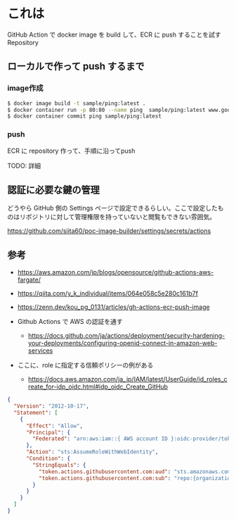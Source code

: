 # これは
GitHub Action で docker image を build して、ECR に push することを試す Repository

## ローカルで作って push するまで
### image作成

```bash
$ docker image build -t sample/ping:latest .
$ docker container run -p 80:80 --name ping  sample/ping:latest www.google.co.jp
$ docker container commit ping sample/ping:latest
```

### push
ECR に repository 作って、手順に沿ってpush

TODO: 詳細

## 認証に必要な鍵の管理
どうやら GitHub 側の Settings ページで設定できるらしい。ここで設定したものはリポジトリに対して管理権限を持っていないと閲覧もできない雰囲気。

https://github.com/siita60/poc-image-builder/settings/secrets/actions

## 参考
* https://aws.amazon.com/jp/blogs/opensource/github-actions-aws-fargate/
* https://qiita.com/y_k_individual/items/064e058c5e280c161b7f
* https://zenn.dev/kou_pg_0131/articles/gh-actions-ecr-push-image

* Github Actions で AWS の認証を通す
  * https://docs.github.com/ja/actions/deployment/security-hardening-your-deployments/configuring-openid-connect-in-amazon-web-services

* ここに、role に指定する信頼ポリシーの例がある
  * https://docs.aws.amazon.com/ja_jp/IAM/latest/UserGuide/id_roles_create_for-idp_oidc.html#idp_oidc_Create_GitHub

```json
{
  "Version": "2012-10-17",
  "Statement": [
    {
      "Effect": "Allow",
      "Principal": {
        "Federated": "arn:aws:iam::{ AWS account ID }:oidc-provider/token.actions.githubusercontent.com"
      },
      "Action": "sts:AssumeRoleWithWebIdentity",
      "Condition": {
        "StringEquals": {
          "token.actions.githubusercontent.com:aud": "sts.amazonaws.com",
          "token.actions.githubusercontent.com:sub": "repo:{organization or userID}/{repository name}:ref:refs/heads/{branch name}"
        }
      }
    }
  ]
}
```